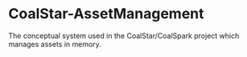 # CoalStar-AssetManagement
The conceptual system used in the CoalStar/CoalSpark project which manages assets in memory.
